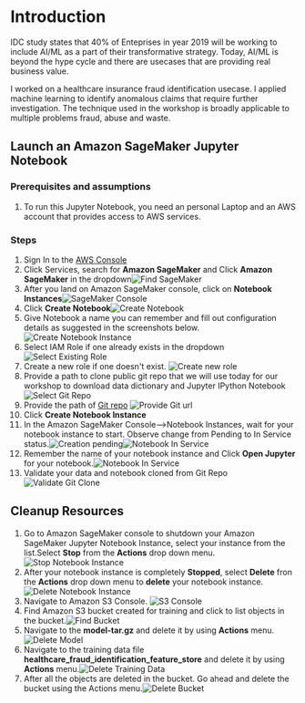 

# Introduction

IDC study states that 40% of Enteprises in year 2019 will be working to include AI/ML as a part of their transformative strategy. Today, AI/ML is beyond the hype cycle and there are usecases that are providing real business value. 

I worked on a healthcare insurance fraud identification usecase. I applied machine learning to identify anomalous claims that require further investigation. The technique used in the workshop is broadly applicable to multiple problems fraud, abuse and waste.

## **Launch an Amazon SageMaker Jupyter Notebook**

### Prerequisites and assumptions
1. To run this Jupyter Notebook, you need an personal Laptop and an AWS account that provides access to AWS services.

### Steps
1. Sign In to the [AWS Console](https://aws.amazon.com/)
2. Click Services, search for **Amazon SageMaker** and Click **Amazon SageMaker** in the dropdown![Find SageMaker](./images/find-sagemaker.png)
3. After you land on Amazon SageMaker console, click on **Notebook Instances**![SageMaker Console](./images/sagemaker-console.png)
4. Click **Create Notebook**![Create Notebook](./images/create-notebook.png)
5. Give Notebook a name you can remember and fill out configuration details as suggested in the screenshots below.![Create Notebook Instance](./images/create-notebook-instance.png)
6. Select IAM Role if one already exists in the dropdown![Select Existing Role](./images/select-role.png)
7. Create a new role if one doesn't exist. ![Create new role](./images/create-role.png)
8. Provide  a path to clone public git repo that we will use today for our workshop to download data dictionary and Jupyter IPython Notebook ![Select Git Repo](./images/select-gitrepo.png) 
9. Provide the path of [Git repo](https://github.com/aws-samples/amazon-sagemaker-healthcare-fraud-detection.git)
![Provide Git url](./images/clone-gitrepo.png) 
6. Click **Create Notebook Instance**
8. In the Amazon SageMaker Console-->Notebook Instances, wait for your notebook instance to start. Observe change from Pending to In Service status.![Creation pending](./images/creation-pending.png)![Notebook In Service](./images/notebook-inservice.png)
9. Remember the name of your notebook instance and Click **Open Jupyter** for your notebook.![Notebook In Service](./images/notebook-inservice.png)
10. Validate your data and notebook cloned from Git Repo![Validate Git Clone](./images/validate-git-clone.png)



## Cleanup Resources
1. Go to Amazon SageMaker console to shutdown your Amazon SageMaker Jupyter Notebook Instance, select your instance from the list.Select **Stop** from the **Actions** drop down menu.
![Stop Notebook Instance](./images/stop-notebook.png)
2. After your notebook instance is completely **Stopped**, select **Delete** fron the **Actions** drop down menu to **delete** your notebook instance.![Delete Notebook Instance](./images/delete-notebook.png)
4. Navigate to Amazon S3 Console. 
![S3 Console](./images/s3-console.png)
5. Find Amazon S3 bucket created for training and click to list objects in the bucket.![Find Bucket](./images/search-s3-bucket.png)
6. Navigate to the **model-tar.gz** and delete it by using **Actions** menu.![Delete Model](./images/delete-model.png) 
6. Navigate to the training data file **healthcare_fraud_identification_feature_store** and delete it by using **Actions** menu.![Delete Training Data](./images/delete-training-data.png)
7. After all the objects are deleted in the bucket. Go ahead and delete the bucket using the Actions menu.![Delete Bucket](./images/delete-bucket.png)













    


